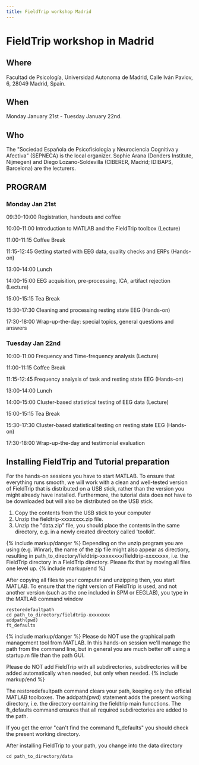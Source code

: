 ```yaml
---
title: FieldTrip workshop Madrid
---
```


# FieldTrip workshop in Madrid

## Where

Facultad de Psicología, Universidad Autonoma de Madrid, Calle Iván Pavlov, 6, 28049 Madrid, Spain.

## When

Monday January 21st - Tuesday January 22nd.

## Who

The "Sociedad Española de Psicofisiología y Neurociencia Cognitiva y Afectiva" (SEPNECA) is the local organizer. Sophie Arana (Donders Institute, Nijmegen) and Diego Lozano-Soldevilla (CIBERER, Madrid; IDIBAPS, Barcelona) are the lecturers.

## PROGRAM


### Monday Jan 21st

09:30-10:00 	Registration, handouts and coffee

10:00-11:00	Introduction to MATLAB and the FieldTrip toolbox (Lecture) 

11:00-11:15	Coffee Break

11:15-12:45	Getting started with EEG data, quality checks and ERPs (Hands-on)

13:00-14:00 	Lunch

14:00-15:00	EEG acquisition, pre-processing, ICA, artifact rejection (Lecture)

15:00-15:15 	Tea Break 

15:30-17:30	    Cleaning and processing resting state EEG (Hands-on)

17:30-18:00 	Wrap-up-the-day: special topics, general questions and answers

### Tuesday Jan 22nd

10:00-11:00	Frequency and Time-frequency analysis (Lecture) 

11:00-11:15	Coffee Break

11:15-12:45	Frequency analysis of task and resting state EEG (Hands-on)

13:00-14:00 	Lunch

14:00-15:00	Cluster-based statistical testing of EEG data (Lecture)

15:00-15:15 	Tea Break 

15:30-17:30	    Cluster-based statistical testing on resting state EEG (Hands-on)

17:30-18:00 	Wrap-up-the-day and testimonial evaluation


## Installing FieldTrip and Tutorial preparation

For the hands-on sessions you have to start MATLAB. To ensure that
everything runs smooth, we will work with a clean and well-tested
version of FieldTrip that is distributed on a USB stick, rather than the version you might already
have installed. Furthermore, the tutorial data does not have to be
downloaded but will also be distributed on the USB stick.

1.  Copy the contents from the USB stick to your computer
2.  Unzip the fieldtrip-xxxxxxxx.zip file.
3.  Unzip the "data.zip" file, you should place the contents in the same directory, e.g. in a newly created directory called 'toolkit'.

{% include markup/danger %}
Depending on the unzip program you are using (e.g. Winrar), the name of the zip file might also appear as directiory, resulting in path_to_directory/fieldtrip-xxxxxxxx/fieldtrip-xxxxxxxx, i.e. the FieldTrip directory in a FieldTrip directory. Please fix that by moving all files one level up.
{% include markup/end %}

After copying all files to your computer and unzipping then, you start MATLAB. To ensure that the right version of FieldTrip is used, and not another version (such as the one included in SPM or EEGLAB), you type in the MATLAB command window

    restoredefaultpath
    cd path_to_directory/fieldtrip-xxxxxxxx
    addpath(pwd)
    ft_defaults

{% include markup/danger %}
Please do NOT use the graphical path management tool from MATLAB. In this hands-on session we'll manage the path from the command line, but in general you are much better off using a startup.m file than the path GUI.

Please do NOT add FieldTrip with all subdirectories, subdirectories will be added automatically when needed, but only when needed.
{% include markup/end %}

The restoredefaultpath command clears your path, keeping only the
official MATLAB toolboxes. The addpath(pwd) statement adds the
present working directory, i.e. the directory containing the fieldtrip
main funcctions. The ft_defaults command ensures that all required
subdirectories are added to the path.

If you get the error "can't find the command ft_defaults" you should check the present working directory.

After installing FieldTrip to your path, you change into the data directory

    cd path_to_directory/data
